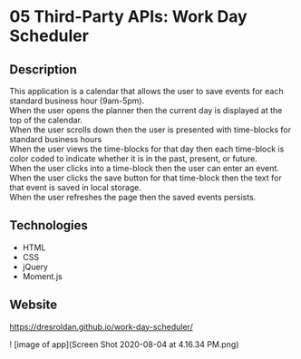 # 05 Third-Party APIs: Work Day Scheduler

## Description

This application is a calendar that allows the user to save events for each standard business hour (9am-5pm). <br/>
When the user opens the planner then the current day is displayed at the top of the calendar.</br> 
When the user scrolls down then the user is presented with time-blocks for standard business hours </br> 
When the user views the time-blocks for that day then each time-block is color coded to indicate whether it is in the past, present, or future.<br> 
When the user clicks into a time-block then the user can enter an event.<br> 
When the user clicks the save button for that time-block then the text for that event is saved in local storage.<br> 
When the user refreshes the page then the saved events persists.<br> 


## Technologies

* HTML
* CSS
* jQuery
* Moment.js

## Website

https://dresroldan.github.io/work-day-scheduler/

! [image of app](Screen Shot 2020-08-04 at 4.16.34 PM.png)
